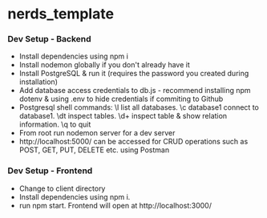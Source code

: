 # nerds_template

### Dev Setup - Backend
* Install dependencies using npm i
* Install nodemon globally if you don't already have it
* Install PostgreSQL & run it (requires the password you created during installation)
* Add database access credentials to db.js - recommend installing npm dotenv & using .env to hide credentials if commiting to Github
* Postgresql shell commands: \l list all databases. \c database1 connect to database1. \dt inspect tables. \d+ inspect table & show relation information. \q to quit
* From root run nodemon server for a dev server
* http://localhost:5000/ can be accessed for CRUD operations such as POST, GET, PUT, DELETE etc. using Postman

### Dev Setup - Frontend
* Change to client directory
* Install dependencies using npm i.
* run npm start. Frontend will open at http://localhost:3000/